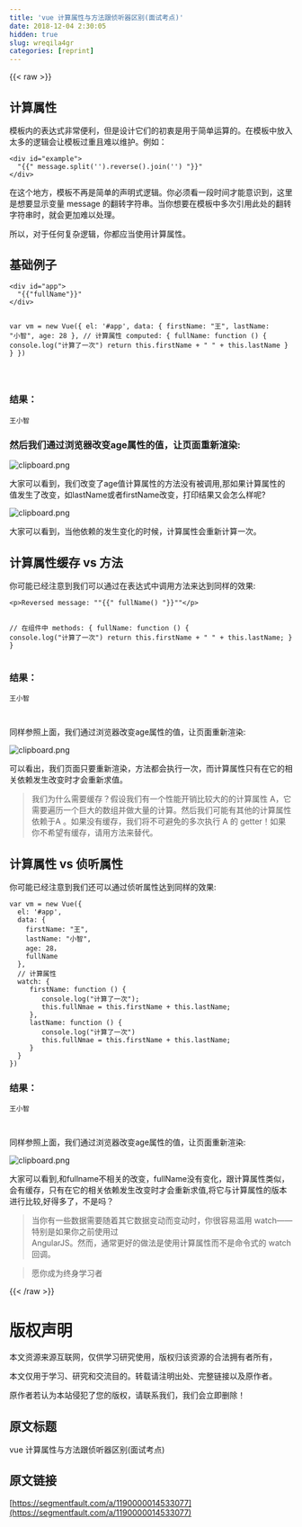 ```yaml
---
title: 'vue 计算属性与方法跟侦听器区别(面试考点)' 
date: 2018-12-04 2:30:05
hidden: true
slug: wreqila4gr
categories: [reprint]
---
```


{{< raw >}}

                    
<h2>计算属性</h2>
<p>模板内的表达式非常便利，但是设计它们的初衷是用于简单运算的。在模板中放入太多的逻辑会让模板过重且难以维护。例如：</p>
<pre><code>&lt;div id="example"&gt;
  "{{" message.split('').reverse().join('') "}}"
&lt;/div&gt;
</code></pre>
<p>在这个地方，模板不再是简单的声明式逻辑。你必须看一段时间才能意识到，这里是想要显示变量 message 的翻转字符串。当你想要在模板中多次引用此处的翻转字符串时，就会更加难以处理。</p>
<p>所以，对于任何复杂逻辑，你都应当使用计算属性。</p>
<h2>基础例子</h2>
<pre><code>&lt;div id="app"&gt;
  "{{"fullName"}}"
&lt;/div&gt;
   
    
var vm = new Vue({
  el: '#app',
  data: {
    firstName: "王",
    lastName: "小智",
    age: 28
  },
  // 计算属性
  computed: {
     fullName: function () {
         console.log("计算了一次")
         return this.firstName + " " + this.lastName
     }
  }
})

</code></pre>
<h3>结果：</h3>
<pre><code>王小智
</code></pre>
<h3>然后我们通过浏览器改变age属性的值，让页面重新渲染:</h3>
<p><span class="img-wrap"><img data-src="/img/bV88NI?w=441&amp;h=135" src="https://static.alili.tech/img/bV88NI?w=441&amp;h=135" alt="clipboard.png" title="clipboard.png"></span></p>
<p>大家可以看到，我们改变了age值计算属性的方法没有被调用,那如果计算属性的值发生了改变，如lastName或者firstName改变，打印结果又会怎么样呢?</p>
<p><span class="img-wrap"><img data-src="/img/bV88OG?w=272&amp;h=56" src="https://static.alili.tech/img/bV88OG?w=272&amp;h=56" alt="clipboard.png" title="clipboard.png"></span></p>
<p>大家可以看到，当他依赖的发生变化的时候，计算属性会重新计算一次。</p>
<h2>计算属性缓存 vs 方法</h2>
<p>你可能已经注意到我们可以通过在表达式中调用方法来达到同样的效果:</p>
<pre><code>&lt;p&gt;Reversed message: ""{{" fullName() "}}""&lt;/p&gt;


// 在组件中
methods: {
  fullName: function () {
    console.log("计算了一次")
    return this.firstName + " " + this.lastName;
  }
}</code></pre>
<h3>结果：</h3>
<pre><code>王小智

</code></pre>
<p>同样参照上面，我们通过浏览器改变age属性的值，让页面重新渲染:</p>
<p><span class="img-wrap"><img data-src="/img/bV88P9?w=218&amp;h=57" src="https://static.alili.tech/img/bV88P9?w=218&amp;h=57" alt="clipboard.png" title="clipboard.png"></span></p>
<p>可以看出，我们页面只要重新渲染，方法都会执行一次，而计算属性只有在它的相关依赖发生改变时才会重新求值。</p>
<blockquote>我们为什么需要缓存？假设我们有一个性能开销比较大的的计算属性 A，它需要遍历一个巨大的数组并做大量的计算。然后我们可能有其他的计算属性依赖于A 。如果没有缓存，我们将不可避免的多次执行 A 的 getter！如果你不希望有缓存，请用方法来替代。</blockquote>
<h2>计算属性 vs 侦听属性</h2>
<p>你可能已经注意到我们还可以通过侦听属性达到同样的效果:</p>
<pre><code>var vm = new Vue({
  el: '#app',
  data: {
    firstName: "王",
    lastName: "小智",
    age: 28，
    fullName
  },
  // 计算属性
  watch: {
     firstName: function () {
        console.log("计算了一次");
        this.fullNmae = this.firstName + this.lastName;
     },
     lastName: function () {
        console.log("计算了一次")
        this.fullNmae = this.firstName + this.lastName;
     }
  }
})
</code></pre>
<h3>结果：</h3>
<pre><code>王小智

</code></pre>
<p>同样参照上面，我们通过浏览器改变age属性的值，让页面重新渲染: </p>
<p><span class="img-wrap"><img data-src="/img/bV88Sb?w=223&amp;h=101" src="https://static.alili.tech/img/bV88Sb?w=223&amp;h=101" alt="clipboard.png" title="clipboard.png"></span></p>
<p>大家可以看到,和fullname不相关的改变，fullName没有变化，跟计算属性类似，会有缓存，只有在它的相关依赖发生改变时才会重新求值,将它与计算属性的版本进行比较,好得多了，不是吗？</p>
<blockquote>当你有一些数据需要随着其它数据变动而变动时，你很容易滥用 watch——特别是如果你之前使用过<br>AngularJS。然而，通常更好的做法是使用计算属性而不是命令式的 watch 回调。</blockquote>
<blockquote>愿你成为终身学习者</blockquote>

                
{{< /raw >}}

# 版权声明
本文资源来源互联网，仅供学习研究使用，版权归该资源的合法拥有者所有，

本文仅用于学习、研究和交流目的。转载请注明出处、完整链接以及原作者。

原作者若认为本站侵犯了您的版权，请联系我们，我们会立即删除！

## 原文标题
vue 计算属性与方法跟侦听器区别(面试考点)

## 原文链接
[https://segmentfault.com/a/1190000014533077](https://segmentfault.com/a/1190000014533077)

